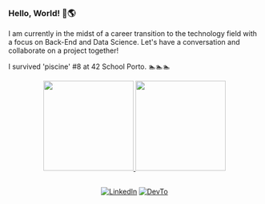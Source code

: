 ### Hello, World! 👋🌎

I am currently in the midst of a career transition to the technology field with a focus on Back-End and Data Science.
Let's have a conversation and collaborate on a project together!

I survived 'piscine' #8 at 42 School Porto. 🏊🏊🏊


<div align="center">
  <a href="https://joseevilasio.github.io/">
  <img height="180em" src="https://github-readme-stats.vercel.app/api?username=joseevilasio&show_icons=true&theme=vue-dark"/>
  <img height="180em" src="https://github-readme-stats.vercel.app/api/top-langs/?username=joseevilasio&layout=compact&langs_count=7&theme=vue-dark"/>  
</div>

##

<div align="center">
  
<a href="https://www.linkedin.com/in/joseevilasio/"><img alt="LinkedIn" src="https://img.shields.io/badge/LinkedIn-José%20Junior-brightgreen?style=for-the-badge&logo=linkedin"></a> 
<a href="https://dev.to/josejunior"><img alt="DevTo" src="https://img.shields.io/badge/Devto-José%20Junior-brightgreen?style=for-the-badge&logo=dev.to"></a>
  
</div>
